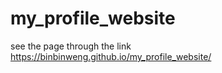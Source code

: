 # my_profile_website
see the page through the link https://binbinweng.github.io/my_profile_website/
